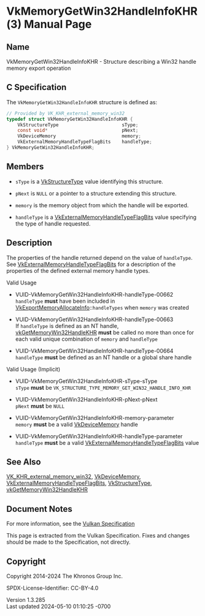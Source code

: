 # VkMemoryGetWin32HandleInfoKHR(3) Manual Page

## Name

VkMemoryGetWin32HandleInfoKHR - Structure describing a Win32 handle
memory export operation



## <a href="#_c_specification" class="anchor"></a>C Specification

The `VkMemoryGetWin32HandleInfoKHR` structure is defined as:

``` c
// Provided by VK_KHR_external_memory_win32
typedef struct VkMemoryGetWin32HandleInfoKHR {
    VkStructureType                       sType;
    const void*                           pNext;
    VkDeviceMemory                        memory;
    VkExternalMemoryHandleTypeFlagBits    handleType;
} VkMemoryGetWin32HandleInfoKHR;
```

## <a href="#_members" class="anchor"></a>Members

- `sType` is a [VkStructureType](https://registry.khronos.org/vulkan/specs/1.3-extensions/man/html/VkStructureType.html) value identifying
  this structure.

- `pNext` is `NULL` or a pointer to a structure extending this
  structure.

- `memory` is the memory object from which the handle will be exported.

- `handleType` is a
  [VkExternalMemoryHandleTypeFlagBits](https://registry.khronos.org/vulkan/specs/1.3-extensions/man/html/VkExternalMemoryHandleTypeFlagBits.html)
  value specifying the type of handle requested.

## <a href="#_description" class="anchor"></a>Description

The properties of the handle returned depend on the value of
`handleType`. See
[VkExternalMemoryHandleTypeFlagBits](https://registry.khronos.org/vulkan/specs/1.3-extensions/man/html/VkExternalMemoryHandleTypeFlagBits.html)
for a description of the properties of the defined external memory
handle types.

Valid Usage

- <a href="#VUID-VkMemoryGetWin32HandleInfoKHR-handleType-00662"
  id="VUID-VkMemoryGetWin32HandleInfoKHR-handleType-00662"></a>
  VUID-VkMemoryGetWin32HandleInfoKHR-handleType-00662  
  `handleType` **must** have been included in
  [VkExportMemoryAllocateInfo](https://registry.khronos.org/vulkan/specs/1.3-extensions/man/html/VkExportMemoryAllocateInfo.html)::`handleTypes`
  when `memory` was created

- <a href="#VUID-VkMemoryGetWin32HandleInfoKHR-handleType-00663"
  id="VUID-VkMemoryGetWin32HandleInfoKHR-handleType-00663"></a>
  VUID-VkMemoryGetWin32HandleInfoKHR-handleType-00663  
  If `handleType` is defined as an NT handle,
  [vkGetMemoryWin32HandleKHR](https://registry.khronos.org/vulkan/specs/1.3-extensions/man/html/vkGetMemoryWin32HandleKHR.html) **must**
  be called no more than once for each valid unique combination of
  `memory` and `handleType`

- <a href="#VUID-VkMemoryGetWin32HandleInfoKHR-handleType-00664"
  id="VUID-VkMemoryGetWin32HandleInfoKHR-handleType-00664"></a>
  VUID-VkMemoryGetWin32HandleInfoKHR-handleType-00664  
  `handleType` **must** be defined as an NT handle or a global share
  handle

Valid Usage (Implicit)

- <a href="#VUID-VkMemoryGetWin32HandleInfoKHR-sType-sType"
  id="VUID-VkMemoryGetWin32HandleInfoKHR-sType-sType"></a>
  VUID-VkMemoryGetWin32HandleInfoKHR-sType-sType  
  `sType` **must** be
  `VK_STRUCTURE_TYPE_MEMORY_GET_WIN32_HANDLE_INFO_KHR`

- <a href="#VUID-VkMemoryGetWin32HandleInfoKHR-pNext-pNext"
  id="VUID-VkMemoryGetWin32HandleInfoKHR-pNext-pNext"></a>
  VUID-VkMemoryGetWin32HandleInfoKHR-pNext-pNext  
  `pNext` **must** be `NULL`

- <a href="#VUID-VkMemoryGetWin32HandleInfoKHR-memory-parameter"
  id="VUID-VkMemoryGetWin32HandleInfoKHR-memory-parameter"></a>
  VUID-VkMemoryGetWin32HandleInfoKHR-memory-parameter  
  `memory` **must** be a valid [VkDeviceMemory](https://registry.khronos.org/vulkan/specs/1.3-extensions/man/html/VkDeviceMemory.html)
  handle

- <a href="#VUID-VkMemoryGetWin32HandleInfoKHR-handleType-parameter"
  id="VUID-VkMemoryGetWin32HandleInfoKHR-handleType-parameter"></a>
  VUID-VkMemoryGetWin32HandleInfoKHR-handleType-parameter  
  `handleType` **must** be a valid
  [VkExternalMemoryHandleTypeFlagBits](https://registry.khronos.org/vulkan/specs/1.3-extensions/man/html/VkExternalMemoryHandleTypeFlagBits.html)
  value

## <a href="#_see_also" class="anchor"></a>See Also

[VK_KHR_external_memory_win32](https://registry.khronos.org/vulkan/specs/1.3-extensions/man/html/VK_KHR_external_memory_win32.html),
[VkDeviceMemory](https://registry.khronos.org/vulkan/specs/1.3-extensions/man/html/VkDeviceMemory.html),
[VkExternalMemoryHandleTypeFlagBits](https://registry.khronos.org/vulkan/specs/1.3-extensions/man/html/VkExternalMemoryHandleTypeFlagBits.html),
[VkStructureType](https://registry.khronos.org/vulkan/specs/1.3-extensions/man/html/VkStructureType.html),
[vkGetMemoryWin32HandleKHR](https://registry.khronos.org/vulkan/specs/1.3-extensions/man/html/vkGetMemoryWin32HandleKHR.html)

## <a href="#_document_notes" class="anchor"></a>Document Notes

For more information, see the <a
href="https://registry.khronos.org/vulkan/specs/1.3-extensions/html/vkspec.html#VkMemoryGetWin32HandleInfoKHR"
target="_blank" rel="noopener">Vulkan Specification</a>

This page is extracted from the Vulkan Specification. Fixes and changes
should be made to the Specification, not directly.

## <a href="#_copyright" class="anchor"></a>Copyright

Copyright 2014-2024 The Khronos Group Inc.

SPDX-License-Identifier: CC-BY-4.0

Version 1.3.285  
Last updated 2024-05-10 01:10:25 -0700
